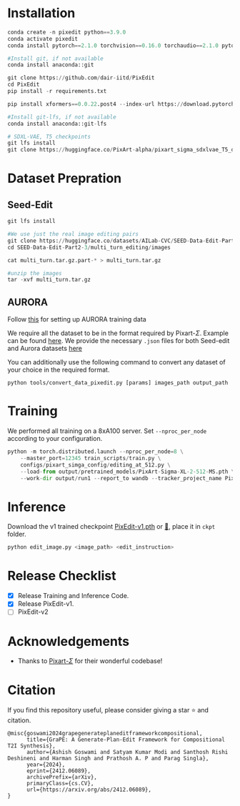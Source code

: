 # Installation
```python
conda create -n pixedit python==3.9.0
conda activate pixedit
conda install pytorch==2.1.0 torchvision==0.16.0 torchaudio==2.1.0 pytorch-cuda=11.8 -c pytorch -c nvidia

#Install git, if not available
conda install anaconda::git

git clone https://github.com/dair-iitd/PixEdit
cd PixEdit
pip install -r requirements.txt

pip install xformers==0.0.22.post4 --index-url https://download.pytorch.org/whl/cu118

#Install git-lfs, if not available
conda install anaconda::git-lfs

# SDXL-VAE, T5 checkpoints
git lfs install
git clone https://huggingface.co/PixArt-alpha/pixart_sigma_sdxlvae_T5_diffusers output/pretrained_models/pixart_sigma_sdxlvae_T5_diffusers

```

# Dataset Prepration
## Seed-Edit
```python
git lfs install

#We use just the real image editing pairs 
git clone https://huggingface.co/datasets/AILab-CVC/SEED-Data-Edit-Part2-3
cd SEED-Data-Edit-Part2-3/multi_turn_editing/images

cat multi_turn.tar.gz.part-* > multi_turn.tar.gz

#unzip the images
tar -xvf multi_turn.tar.gz
```

## AURORA
Follow [this](https://github.com/McGill-NLP/AURORA?tab=readme-ov-file#training-data-aurora) for setting up AURORA training data


We require all the dataset to be in the format required by Pixart-$`\Sigma`$. Example can be found [here](https://github.com/PixArt-alpha/PixArt-sigma/blob/master/asset/docs/convert_image2json.md). We provide the necessary `.json` files for both Seed-edit and Aurora datasets [here](https://csciitd-my.sharepoint.com/:f:/g/personal/aiz228170_iitd_ac_in/EtvsDFGW0kFFibI20yeckw8BpAwePzQ3bwiQuTeMPIjxNg?e=WsuMLU)


You can additionally use the following command to convert any dataset of your choice in the required format.

`python tools/convert_data_pixedit.py [params] images_path output_path`




# Training 
We performed all training on a 8xA100 server. Set `--nproc_per_node` according to your configuration.
```python
python -m torch.distributed.launch --nproc_per_node=8 \
    --master_port=12345 train_scripts/train.py \
    configs/pixart_simga_config/editing_at_512.py \
    --load-from output/pretrained_models/PixArt-Sigma-XL-2-512-MS.pth \
    --work-dir output/run1 --report_to wandb --tracker_project_name PixEdit
```

# Inference
Download the v1 trained checkpoint [PixEdit-v1.pth](https://anon-cvpr.s3.eu-north-1.amazonaws.com/epoch_40_step_90041.pth) or [🤗](https://huggingface.co/aggr8/PixEdit-v1), place it in `ckpt` folder.

```python
python edit_image.py <image_path> <edit_instruction>
```


# Release Checklist
- [x] Release Training and Inference Code.
- [x] Release PixEdit-v1.
- [ ] PixEdit-v2

# Acknowledgements
- Thanks to [Pixart-$`\Sigma`$](https://github.com/PixArt-alpha/PixArt-sigma) for their wonderful codebase!

# Citation
If you find this repository useful, please consider giving a star ⭐ and citation.
```text
@misc{goswami2024grapegenerateplaneditframeworkcompositional,
      title={GraPE: A Generate-Plan-Edit Framework for Compositional T2I Synthesis}, 
      author={Ashish Goswami and Satyam Kumar Modi and Santhosh Rishi Deshineni and Harman Singh and Prathosh A. P and Parag Singla},
      year={2024},
      eprint={2412.06089},
      archivePrefix={arXiv},
      primaryClass={cs.CV},
      url={https://arxiv.org/abs/2412.06089}, 
}
```